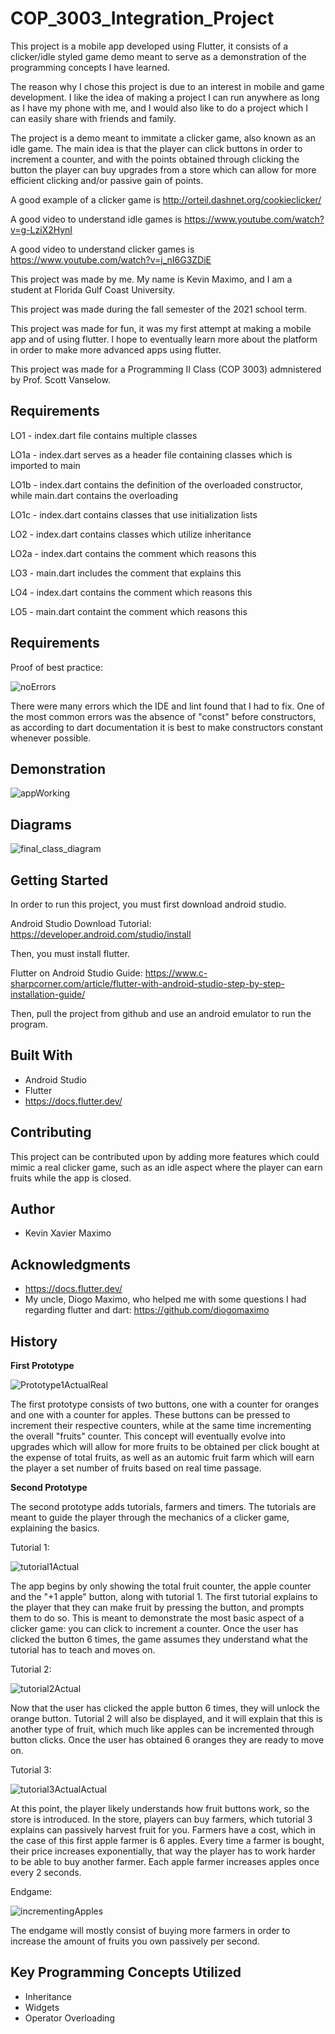 # COP_3003_Integration_Project

This project is a mobile app developed using Flutter, it consists of a clicker/idle styled game demo meant to serve as a demonstration of the programming concepts I have learned.

The reason why I chose this project is due to an interest in mobile and game development. I like the idea of making a project I can run anywhere as long as I have my phone with me, and I would also like to do a project which I can easily share with friends and family. 

The project is a demo meant to immitate a clicker game, also known as an idle game. The main idea is that the player can click buttons in order to increment a counter, and with the points obtained through clicking the button the player can buy upgrades from a store which can allow for more efficient clicking and/or passive gain of points.

A good example of a clicker game is http://orteil.dashnet.org/cookieclicker/

A good video to understand idle games is https://www.youtube.com/watch?v=g-LziX2HynI

A good video to understand clicker games is https://www.youtube.com/watch?v=j_nI6G3ZDiE

This project was made by me. My name is Kevin Maximo, and I am a student at Florida Gulf Coast University.

This project was made during the fall semester of the 2021 school term.

This project was made for fun, it was my first attempt at making a mobile app and of using flutter. I hope to eventually learn more about the platform in order to make more advanced apps using flutter.

This project was made for a Programming II Class (COP 3003) admnistered by Prof. Scott Vanselow.

## Requirements

LO1 - index.dart file contains multiple classes

LO1a - index.dart serves as a header file containing classes which is imported to main

LO1b - index.dart contains the definition of the overloaded constructor, while main.dart contains the overloading

LO1c - index.dart contains classes that use initialization lists

LO2 - index.dart contains classes which utilize inheritance

LO2a - index.dart contains the comment which reasons this

LO3 - main.dart includes the comment that explains this

LO4 - index.dart contains the comment which reasons this

LO5 - main.dart containt the comment which reasons this

## Requirements

Proof of best practice:

![noErrors](https://user-images.githubusercontent.com/62119614/146287290-847deb9f-4885-413c-8af4-442969de8314.PNG)

There were many errors which the IDE and lint found that I had to fix. One of the most common errors was the absence of "const" before constructors, as according to dart documentation it is best to make constructors constant whenever possible. 

## Demonstration

![appWorking](https://user-images.githubusercontent.com/62119614/146286543-f27c72a5-69c0-4c3f-bc69-690214d96a44.gif)

## Diagrams

![final_class_diagram](https://user-images.githubusercontent.com/62119614/146274090-c0ca398a-26fa-413d-aee7-eee7416f842e.PNG)

## Getting Started

In order to run this project, you must first download android studio.

Android Studio Download Tutorial: https://developer.android.com/studio/install

Then, you must install flutter.

Flutter on Android Studio Guide: https://www.c-sharpcorner.com/article/flutter-with-android-studio-step-by-step-installation-guide/

Then, pull the project from github and use an android emulator to run the program.<br />

## Built With

* Android Studio  
* Flutter
* https://docs.flutter.dev/

## Contributing

This project can be contributed upon by adding more features which could mimic a real clicker game, such as an idle aspect where the player can earn fruits while the app is closed.

## Author

* Kevin Xavier Maximo

## Acknowledgments

* https://docs.flutter.dev/
* My uncle, Diogo Maximo, who helped me with some questions I had regarding flutter and dart: https://github.com/diogomaximo

## History

**First Prototype**

![Prototype1ActualReal](https://user-images.githubusercontent.com/62119614/140718015-a6da43ed-90c6-4cd1-94d4-98a3a3abb556.PNG)
  
The first prototype consists of two buttons, one with a counter for oranges and one with a counter for apples. These buttons can be pressed to increment their respective counters, while at the same time incrementing the overall "fruits" counter. This concept will eventually evolve into upgrades which will allow for more fruits to be obtained per click bought at the expense of total fruits, as well as an automic fruit farm which will earn the player a set number of fruits based on real time passage.

**Second Prototype**

The second prototype adds tutorials, farmers and timers. The tutorials are meant to guide the player through the mechanics of a clicker game, explaining the basics.

Tutorial 1:

![tutorial1Actual](https://user-images.githubusercontent.com/62119614/143375001-6d24b689-811d-48e5-8e81-7e5500464a18.PNG)

The app begins by only showing the total fruit counter, the apple counter and the "+1 apple" button, along with tutorial 1. The first tutorial explains to the player that they can make fruit by pressing the button, and prompts them to do so. This is meant to demonstrate the most basic aspect of a clicker game: you can click to increment a counter. Once the user has clicked the button 6 times, the game assumes they understand what the tutorial has to teach and moves on.

Tutorial 2:

![tutorial2Actual](https://user-images.githubusercontent.com/62119614/143375081-09db8266-73f8-476d-a8ed-32f62f715110.PNG)

Now that the user has clicked the apple button 6 times, they will unlock the orange button. Tutorial 2 will also be displayed, and it will explain that this is another type of fruit, which much like apples can be incremented through button clicks. Once the user has obtained 6 oranges they are ready to move on.

Tutorial 3:

![tutorial3ActualActual](https://user-images.githubusercontent.com/62119614/143375171-7e4f4d56-5af3-4d4e-8e6b-343ce1d24391.PNG)
  
At this point, the player likely understands how fruit buttons work, so the store is introduced. In the store, players can buy farmers, which tutorial 3 explains can passively harvest fruit for you. Farmers have a cost, which in the case of this first apple farmer is 6 apples. Every time a farmer is bought, their price increases exponentially, that way the player has to work harder to be able to buy another farmer. Each apple farmer increases apples once every 2 seconds.

Endgame: 

![incrementingApples](https://user-images.githubusercontent.com/62119614/143375572-81195d00-f2e1-4763-9298-dae5dc954985.gif)

The endgame will mostly consist of buying more farmers in order to increase the amount of fruits you own passively per second.

## Key Programming Concepts Utilized

* Inheritance
* Widgets
* Operator Overloading
